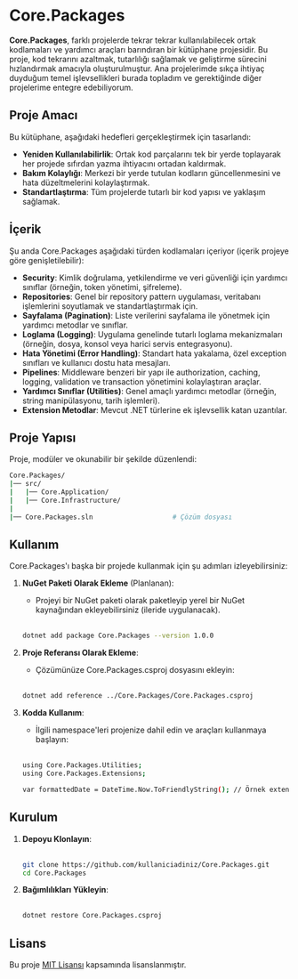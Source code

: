 # Core.Packages

**Core.Packages**, farklı projelerde tekrar tekrar kullanılabilecek ortak kodlamaları ve yardımcı araçları barındıran bir kütüphane projesidir. Bu proje, kod tekrarını azaltmak, tutarlılığı sağlamak ve geliştirme sürecini hızlandırmak amacıyla oluşturulmuştur. Ana projelerimde sıkça ihtiyaç duyduğum temel işlevsellikleri burada topladım ve gerektiğinde diğer projelerime entegre edebiliyorum.

## Proje Amacı

Bu kütüphane, aşağıdaki hedefleri gerçekleştirmek için tasarlandı:
- **Yeniden Kullanılabilirlik**: Ortak kod parçalarını tek bir yerde toplayarak her projede sıfırdan yazma ihtiyacını ortadan kaldırmak.
- **Bakım Kolaylığı**: Merkezi bir yerde tutulan kodların güncellenmesini ve hata düzeltmelerini kolaylaştırmak.
- **Standartlaştırma**: Tüm projelerde tutarlı bir kod yapısı ve yaklaşım sağlamak.

## İçerik

Şu anda Core.Packages aşağıdaki türden kodlamaları içeriyor (içerik projeye göre genişletilebilir):
- **Security**: Kimlik doğrulama, yetkilendirme ve veri güvenliği için yardımcı sınıflar (örneğin, token yönetimi, şifreleme).
- **Repositories**: Genel bir repository pattern uygulaması, veritabanı işlemlerini soyutlamak ve standartlaştırmak için.
- **Sayfalama (Pagination)**: Liste verilerini sayfalama ile yönetmek için yardımcı metodlar ve sınıflar.
- **Loglama (Logging)**: Uygulama genelinde tutarlı loglama mekanizmaları (örneğin, dosya, konsol veya harici servis entegrasyonu).
- **Hata Yönetimi (Error Handling)**: Standart hata yakalama, özel exception sınıfları ve kullanıcı dostu hata mesajları.
- **Pipelines**: Middleware benzeri bir yapı ile authorization, caching, logging, validation ve transaction yönetimini kolaylaştıran araçlar.
- **Yardımcı Sınıflar (Utilities)**: Genel amaçlı yardımcı metodlar (örneğin, string manipülasyonu, tarih işlemleri).
- **Extension Metodlar**: Mevcut .NET türlerine ek işlevsellik katan uzantılar.

## Proje Yapısı

Proje, modüler ve okunabilir bir şekilde düzenlendi:

```bash
Core.Packages/
|── src/
|   |── Core.Application/       
|   |── Core.Infrastructure/    
|
|── Core.Packages.sln                    # Çözüm dosyası
```

## Kullanım

Core.Packages'ı başka bir projede kullanmak için şu adımları izleyebilirsiniz:

1. **NuGet Paketi Olarak Ekleme** (Planlanan):
   - Projeyi bir NuGet paketi olarak paketleyip yerel bir NuGet kaynağından ekleyebilirsiniz (ileride uygulanacak).
   <br><br>
   ```bash
   dotnet add package Core.Packages --version 1.0.0
   ```
   
2. **Proje Referansı Olarak Ekleme**:
   - Çözümünüze Core.Packages.csproj dosyasını ekleyin:
   <br><br>
   ```bash
   dotnet add reference ../Core.Packages/Core.Packages.csproj
   ```

3. **Kodda Kullanım**:
   - İlgili namespace'leri projenize dahil edin ve araçları kullanmaya başlayın:
   <br><br>
   ```bash
   using Core.Packages.Utilities;
   using Core.Packages.Extensions;

   var formattedDate = DateTime.Now.ToFriendlyString(); // Örnek extension metod
   ```
   
## Kurulum

1. **Depoyu Klonlayın**:
   <br><br>
   ```bash
   git clone https://github.com/kullaniciadiniz/Core.Packages.git
   cd Core.Packages

3. **Bağımlılıkları Yükleyin**:
   <br><br>
   ```bash
   dotnet restore Core.Packages.csproj

## Lisans

Bu proje [MIT Lisansı](https://opensource.org/licenses/MIT) kapsamında lisanslanmıştır.
